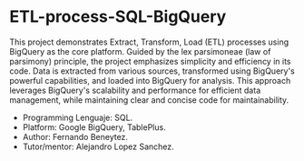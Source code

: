 # ETL-process-SQL-BigQuery

This project demonstrates Extract, Transform, Load (ETL) processes using BigQuery as the core platform. 
Guided by the lex parsimoneae (law of parsimony) principle, the project emphasizes simplicity and efficiency in its code. 
Data is extracted from various sources, transformed using BigQuery's powerful capabilities, and loaded into BigQuery for analysis. 
This approach leverages BigQuery's scalability and performance for efficient data management, while maintaining clear and concise code for maintainability.

- Programming Lenguaje: SQL.
- Platform: Google BigQuery, TablePlus.
- Author: Fernando Beneytez.
- Tutor/mentor: Alejandro Lopez Sanchez.

